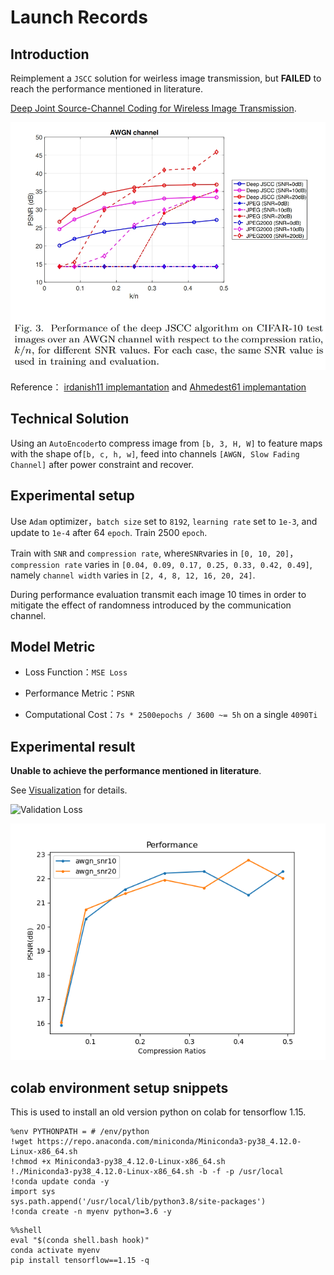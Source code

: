 # Launch Records

## Introduction

Reimplement a `JSCC` solution for weirless image transmission, but **FAILED** to reach the performance mentioned in literature.

[Deep Joint Source-Channel Coding for Wireless Image Transmission](https://arxiv.org/abs/1809.01733).

![djscc_performance](resources/djscc_performance.png)


Reference： [irdanish11 implemantation](https://github.com/irdanish11/DJSCC-for-Wireless-Image-Transmission) and [Ahmedest61 implemantation](https://github.com/Ahmedest61/D-JSCC)

## Technical Solution

Using an `AutoEncoder`to compress image from `[b, 3, H, W]` to feature maps with the shape of`[b, c, h, w]`, feed into channels `[AWGN, Slow Fading Channel]` after power constraint and recover. 


## Experimental setup

Use `Adam` optimizer，`batch size` set to `8192`,
`learning rate` set to `1e-3`, and update to `1e-4` after 64 `epoch`. Train 2500 `epoch`.

Train with `SNR` and `compression rate`, where`SNR`varies in `[0, 10, 20]`，`compression rate` varies in `[0.04, 0.09, 0.17, 0.25, 0.33, 0.42, 0.49]`, namely `channel width` varies in `[2, 4, 8, 12, 16, 20, 24]`.

During performance evaluation transmit each image 10 times in order to mitigate the effect of randomness introduced by the communication channel.



## Model Metric

- Loss Function：`MSE Loss`

- Performance Metric：`PSNR`

- Computational Cost：`7s * 2500epochs / 3600 ~= 5h` on a single `4090Ti`

## Experimental result

**Unable to achieve the performance mentioned in literature**. 

See [Visualization](visualization.md) for details.

![Validation Loss](resources/valid_loss.png)

![Model performance](result.png)




## colab environment setup snippets

This is used to install an old version python on colab for tensorflow 1.15. 

```
%env PYTHONPATH = # /env/python
!wget https://repo.anaconda.com/miniconda/Miniconda3-py38_4.12.0-Linux-x86_64.sh
!chmod +x Miniconda3-py38_4.12.0-Linux-x86_64.sh
!./Miniconda3-py38_4.12.0-Linux-x86_64.sh -b -f -p /usr/local
!conda update conda -y
import sys
sys.path.append('/usr/local/lib/python3.8/site-packages')
!conda create -n myenv python=3.6 -y
```
```
%%shell
eval "$(conda shell.bash hook)"
conda activate myenv
pip install tensorflow==1.15 -q
```
